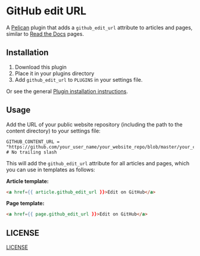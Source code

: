 # GitHub edit URL

A [Pelican](http://getpelican.com/) plugin that adds a `github_edit_url` attribute to articles and pages, similar to [Read the Docs](http://docs.getpelican.com/en/latest/index.html) pages.

## Installation

1. Download this plugin
2. Place it in your plugins directory
3. Add `github_edit_url` to `PLUGINS` in your settings file.

Or see the general [Plugin installation instructions](http://docs.getpelican.com/en/latest/plugins.html).

## Usage

Add the URL of your public website repository (including the path to the content directory) to your settings file:

    GITHUB_CONTENT_URL = "https://github.com/your_user_name/your_website_repo/blob/master/your_content_dir" # No trailing slash

This will add the `github_edit_url` attribute for all articles and pages, which you can use in templates as follows:

**Article template:**

```html
<a href={{ article.github_edit_url }}>Edit on GitHub</a>
```

**Page template:**

```html
<a href={{ page.github_edit_url }}>Edit on GitHub</a>
```

## LICENSE

[LICENSE](LICENSE) 
